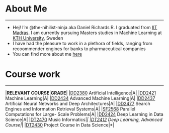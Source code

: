 # About Me
---
- Hej! I’m @the-nihilist-ninja aka Daniel Richards R. I graduated from [IIT Madras](https://www.iitm.ac.in/). I am currently pursuing Masters studies in Machine Learning at [KTH University](https://www.kth.se/), Sweden
- I have had the pleasure to work in a plethora of fields, ranging from recoommender engines for banks to pharmaceutical companies
- You can find more about me [here](https://www.linkedin.com/in/daniel-richards-r-892820115/)

# Course work
---
|**RELEVANT COURSE**|**GRADE**|
|[DD2380](https://www.kth.se/student/kurser/kurs/DD2380?l=en) Artificial Intelligence|A|
|[DD2421](https://www.kth.se/student/kurser/kurs/DD2421?l=en) Machine Learning|A|
|[DD2434](https://www.kth.se/student/kurser/kurs/DD2434?l=en) Advanced Machine Learning|A|
|[DD2437](https://www.kth.se/student/kurser/kurs/DD2437?l=en) Artificial Neural Networks and Deep Architectures|A|
|[DD2477](https://www.kth.se/student/kurser/kurs/DD2477?l=en) Search Engines and Information Retrieval Systems|A|
|[SF2568](https://www.kth.se/student/kurser/kurs/DD2568?l=en) Parallel Computations for Large- Scale Problems|A|
|[DD2424](https://www.kth.se/student/kurser/kurs/DD2424?l=en) Deep Learning in Data Science|A|
|[DT2470](https://www.kth.se/student/kurser/kurs/DD2470?l=en) Music Informatics|*|
|[DT2412](https://www.kth.se/student/kurser/kurs/DD2412?l=en) Deep Learning, Advanced Course|*|
|[DT2430](https://www.kth.se/student/kurser/kurs/DD2430?l=en) Project Course in Data Science|*|
